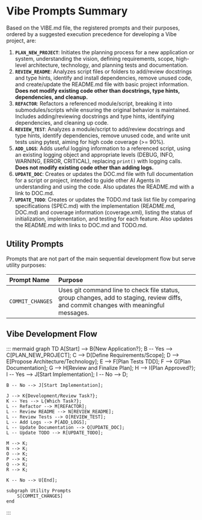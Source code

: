 # Vibe Prompts Summary

Based on the VIBE.md file, the registered prompts and their purposes, ordered by a suggested execution precedence for developing a Vibe project, are:

1.  **`PLAN_NEW_PROJECT`**: Initiates the planning process for a new application or system, understanding the vision, defining requirements, scope, high-level architecture, technology, and planning tests and documentation.
2.  **`REVIEW_README`**: Analyzes script files or folders to add/review docstrings and type hints, identify and install dependencies, remove unused code, and create/update the README.md file with basic project information. **Does not modify existing code other than docstrings, type hints, dependencies, and cleanup.**
3.  **`REFACTOR`**: Refactors a referenced module/script, breaking it into submodules/scripts while ensuring the original behavior is maintained. Includes adding/reviewing docstrings and type hints, identifying dependencies, and cleaning up code.
4.  **`REVIEW_TEST`**: Analyzes a module/script to add/review docstrings and type hints, identify dependencies, remove unused code, and write unit tests using pytest, aiming for high code coverage (>= 90%).
5.  **`ADD_LOGS`**: Adds useful logging information to a referenced script, using an existing logging object and appropriate levels (DEBUG, INFO, WARNING, ERROR, CRITICAL), replacing `print()` with logging calls. **Does not modify existing code other than adding logs.**
6.  **`UPDATE_DOC`**: Creates or updates the DOC.md file with full documentation for a script or project, intended to guide other AI Agents in understanding and using the code. Also updates the README.md with a link to DOC.md.
7.  **`UPDATE_TODO`**: Creates or updates the TODO.md task list file by comparing specifications (SPEC.md) with the implementation (README.md, DOC.md) and coverage information (coverage.xml), listing the status of initialization, implementation, and testing for each feature. Also updates the README.md with links to DOC.md and TODO.md.

## Utility Prompts

Prompts that are not part of the main sequential development flow but serve utility purposes:

| Prompt Name       | Purpose                                                                                                                               |
| :---------------- | :------------------------------------------------------------------------------------------------------------------------------------ |
| `COMMIT_CHANGES`  | Uses git command line to check file status, group changes, add to staging, review diffs, and commit changes with meaningful messages. |

## Vibe Development Flow

::: mermaid
graph TD
    A[Start] --> B{New Application?};
    B -- Yes --> C[PLAN_NEW_PROJECT];
    C --> D[Define Requirements/Scope];
    D --> E[Propose Architecture/Technology];
    E --> F[Plan Tests TDD];
    F --> G[Plan Documentation];
    G --> H[Review and Finalize Plan];
    H --> I{Plan Approved?};
    I -- Yes --> J[Start Implementation];
    I -- No --> D;
    
    B -- No --> J[Start Implementation];

    J --> K{Development/Review Task?};
    K -- Yes --> L{Which Task?};
    L -- Refactor --> M[REFACTOR];
    L -- Review README --> N[REVIEW_README];
    L -- Review Tests --> O[REVIEW_TEST];
    L -- Add Logs --> P[ADD_LOGS];
    L -- Update Documentation --> Q[UPDATE_DOC];
    L -- Update TODO --> R[UPDATE_TODO];

    M --> K;
    N --> K;
    O --> K;
    P --> K;
    Q --> K;
    R --> K;

    K -- No --> U[End];

    subgraph Utility Prompts
        S[COMMIT_CHANGES]
    end
:::
